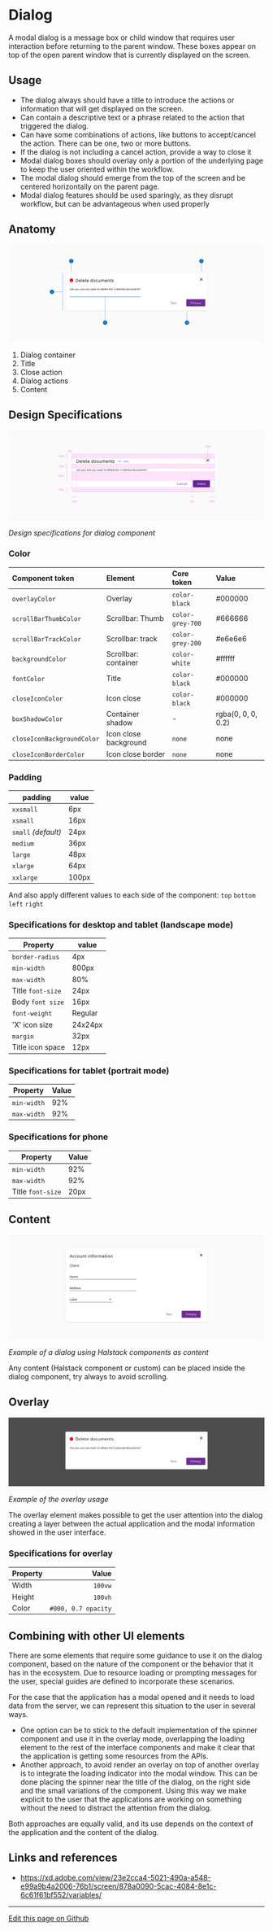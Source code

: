 # Dialog

A modal dialog is a message box or child window that requires user interaction before returning to the parent window. These boxes appear on top of the open parent window that is currently displayed on the screen.

## Usage


* The dialog always should have a title to introduce the actions or information that will get displayed on the screen.  
* Can contain a descriptive text or a phrase related to the action that triggered the dialog.
* Can have some combinations of actions, like buttons to accept/cancel the action. There can be one, two or more buttons.
* If the dialog is not including a cancel action, provide a way to close it
* Modal dialog boxes should overlay only a portion of the underlying page to keep the user oriented within the workflow.
* The modal dialog should emerge from the top of the screen and be centered horizontally on the parent page. 
* Modal dialog features should be used sparingly, as they disrupt workflow, but can be advantageous when used properly


## Anatomy

![Anatomy of the dialog component](images/dialog_anatomy.png)

1. Dialog container
2. Title
3. Close action
4. Dialog actions
5. Content


## Design Specifications

![Design specifications for dialog component](images/dialog_specs.png)

_Design specifications for dialog component_

### Color

| Component token                | Element                     | Core token                    | Value                  |
| :----------------------------- | :-------------------------  | :---------------------------  | :--------------------  |
| `overlayColor`                 | Overlay                     | `color-black`                 | #000000                |
| `scrollBarThumbColor`          | Scrollbar: Thumb            | `color-grey-700`              | #666666                |
| `scrollBarTrackColor`          | Scrollbar: track            | `color-grey-200`              | #e6e6e6                |
| `backgroundColor`              | Scrollbar: container        | `color-white`                 | #ffffff                |
| `fontColor`                    | Title                       | `color-black`                 | #000000                |
| `closeIconColor`               | Icon close                  | `color-black`                 | #000000                |
| `boxShadowColor`               | Container shadow            | -                             | rgba(0, 0, 0, 0.2)     |
| `closeIconBackgroundColor`     | Icon close background       | `none`                        | none                   |
| `closeIconBorderColor`         | Icon close border           | `none`                        | none                   |

### Padding

padding | value
-- | --
`xxsmall` | 6px
`xsmall` | 16px
`small` _(default)_ | 24px
`medium` | 36px
`large` | 48px
`xlarge` | 64px
`xxlarge` | 100px

And also apply different values to each side of the component:
`top` `bottom` `left` `right`

### Specifications for desktop and tablet (landscape mode)

| Property               |  value |
| ---------------------  | ----------------- |
| `border-radius`        |               4px |
| `min-width`            |             800px |
| `max-width`            |               80% |
| Title `font-size`      |              24px |
| Body `font size`       |              16px |
| `font-weight`          |           Regular |
| 'X' icon size          |           24x24px |
| `margin`               |              32px |
| Title icon space       |              12px |


### Specifications for tablet (portrait mode)

| Property         | Value   |
| ---------------  | ------  |
| `min-width`      | 92%     |
| `max-width`      | 92%     |


### Specifications for phone

| Property           |   Value |
| ------------------ | ------  |
| `min-width`        |  92%    |
| `max-width`        |  92%    |
| Title `font-size`  |  20px   |

## Content

![Example of a dialog using Halstack components as content](images/dialog_content.png)

_Example of a dialog using Halstack components as content_

Any content (Halstack component or custom) can be placed inside the dialog component, try always to avoid scrolling.


## Overlay

![Example of the overlay usage](images/dialog_overlay.png)

_Example of the overlay usage_

The overlay element makes possible to get the user attention into the dialog creating a layer between the actual application and the modal information showed in the user interface.

### Specifications for overlay

| Property |               Value |
| -------- | ------------------: |
| Width    |             `100vw` |
| Height   |             `100vh` |
| Color    | `#000, 0.7 opacity` |


## Combining with other UI elements

There are some elements that require some guidance to use it on the dialog component, based on the nature of the component or the behavior that it has in the ecosystem. Due to resource loading or prompting messages for the user, special guides are defined to incorporate these scenarios.

For the case that the application has a modal opened and it needs to load data from the server, we can represent this situation to the user in several ways.

- One option can be to stick to the default implementation of the spinner component and use it in the overlay mode, overlapping the loading element to the rest of the interface components and make it clear that the application is getting some resources from the APIs.
- Another approach, to avoid render an overlay on top of another overlay is to integrate the loading indicator into the modal window. This can be done placing the spinner near the title of the dialog, on the right side and the small variations of the component. Using this way we make explicit to the user that the applications are working on something without the need to distract the attention from the dialog.

Both approaches are equally valid, and its use depends on the context of the application and the content of the dialog.



## Links and references

- https://xd.adobe.com/view/23e2cca4-5021-490a-a548-e99a9b4a2006-76b1/screen/878a0090-5cac-4084-8e1c-6c61f61bf552/variables/

____________________________________________________________

[Edit this page on Github](https://github.com/dxc-technology/halstack-style-guide/blob/master/guidelines/components/dialog/README.md)
